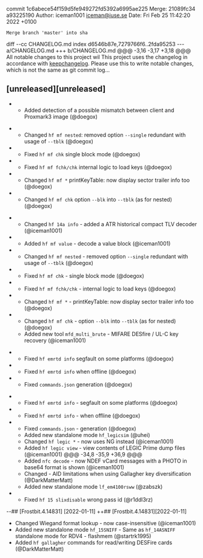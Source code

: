 commit 1c6abece54f159d5fe949272fd5392a6995ae225
Merge: 21089fc34 a93225190
Author: iceman1001 <iceman@iuse.se>
Date:   Fri Feb 25 11:42:20 2022 +0100

    Merge branch 'master' into sha

diff --cc CHANGELOG.md
index d6546b87e,7279766f6..2fda95253
--- a/CHANGELOG.md
+++ b/CHANGELOG.md
@@@ -3,16 -3,17 +3,18 @@@ All notable changes to this project wil
  This project uses the changelog in accordance with [keepchangelog](http://keepachangelog.com/). Please use this to write notable changes, which is not the same as git commit log...
  
  ## [unreleased][unreleased]
 + - Added detection of a possible mismatch between client and Proxmark3 image (@doegox)
-  - Changed `hf mf nested`: removed option `--single` redundant with usage of `--tblk` (@doegox)
-  - Fixed `hf mf chk` single block mode (@doegox)
-  - Fixed `hf mf fchk/chk` internal logic to load keys (@doegox)
-  - Changed `hf mf *` printKeyTable: now display sector trailer info too (@doegox)
-  - Changed `hf mf chk` option `--blk` into `--tblk` (as for nested) (@doegox)
+  - Changed `hf 14a info` - added a ATR historical compact TLV decoder (@iceman1001)
+  - Added `hf mf value` - decode a value block (@iceman1001)
+  - Changed `hf mf nested` - removed option `--single` redundant with usage of `--tblk` (@doegox)
+  - Fixed `hf mf chk` - single block mode (@doegox)
+  - Fixed `hf mf fchk/chk` - internal logic to load keys (@doegox)
+  - Changed `hf mf *` - printKeyTable: now display sector trailer info too (@doegox)
+  - Changed `hf mf chk` - option `--blk` into `--tblk` (as for nested) (@doegox)
   - Added new tool `mfd_multi_brute` - MIFARE DESfire / UL-C key recovery (@iceman1001)
-  - Fixed `hf emrtd info` segfault on some platforms (@doegox)
-  - Fixed `hf emrtd info` when offline (@doegox)
-  - Fixed `commands.json` generation (@doegox)
+  - Fixed `hf emrtd info` - segfault on some platforms (@doegox)
+  - Fixed `hf emrtd info` - when offline (@doegox)
+  - Fixed `commands.json` - generation (@doegox)
   - Added new standalone mode `hf_legicsim` (@uhei)
   - Changed `hf legic *` - now uses NG instead (@iceman1001)
   - Added `hf legic view` - view contents of LEGIC Prime dump files (@iceman1001)
@@@ -34,8 -35,9 +36,9 @@@
   - Added `nfc decode` - now NDEF vCard messages with a PHOTO in base64 format is shown (@iceman1001)
   - Changed - AID limitations when using Gallagher key diversification (@DarkMatterMatt)
   - Added new standalone mode `lf_em4100rsww` (@zabszk)
+  - Fixed `hf 15 slixdisable` wrong pass id (@r1ddl3rz)
  
--## [Frostbit.4.14831] [2022-01-11]
++## [Frostbit.4.14831][2022-01-11]
   - Changed Wiegand format lookup - now case-insensitive (@iceman1001)
   - Added new standalone mode `hf_15SNIFF` - Same as `hf_14ASNIFF` standalone mode for RDV4 - flashmem (@startrk1995)
   - Added `hf gallagher` commands for read/writing DESFire cards (@DarkMatterMatt)
